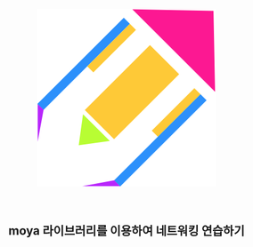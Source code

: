 <p align="center">
  <img src="https://github.com/Moya/Moya/blob/master/web/logo_github.png?raw=true" />
</p>
<br />

<h2 align="center"> moya 라이브러리를 이용하여 네트워킹 연습하기 </h2>
